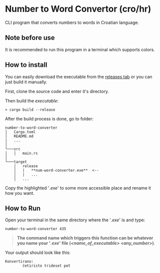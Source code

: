 # Number to Word Convertor (cro/hr)

CLI program that converts numbers to words in Croatian language.

## Note before use

It is recommended to run this program in a terminal which supports colors.

## How to install

You can easily download the executable from the [releases tab](https://github.com/Blatko1/num-word-conv/releases/) or you can just build it manually.

First, clone the source code and enter it's directory.

Then build the *executable*:

```console
> cargo build --release
```

After the build process is done, go to folder:

```console
number-to-word-converter
│   Cargo.toml
│   README.md
|   ...
│
└───src
│   │   main.rs
│   
└───target
    │   release
    │   |   **num-word-converter.exe**  <--
    │   |   ...
    │   ...
```

Copy the highlighted '*.exe*' to some more accessible place and rename it how you want.

## How to Run

Open your terminal in the same directory where the '*.exe*' is and type:

```console
number-to-word-converter 435
```

> **The command name which triggers this function can be whatever you name your '*.exe*' file (*\<name_of_executable> \<any_number>*)**.

Your output should look like this:

```console
Konvertirano:
        četiristo trideset pet
```
